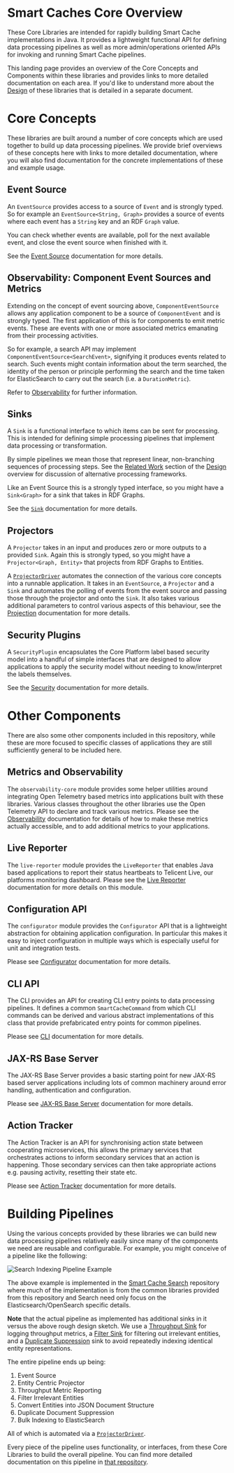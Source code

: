# Smart Caches Core Overview

These Core Libraries are intended for rapidly building Smart Cache implementations in Java. It provides a lightweight
functional API for defining data processing pipelines as well as more admin/operations oriented APIs for invoking and
running Smart Cache pipelines.

This landing page provides an overview of the Core Concepts and Components within these libraries and provides links to
more detailed documentation on each area. If you'd like to understand more about the [Design](design.md) of these
libraries that is detailed in a separate document.

# Core Concepts

These libraries are built around a number of core concepts which are used together to build up data processing
pipelines. We provide brief overviews of these concepts here with links to more detailed documentation, where you will
also find documentation for the concrete implementations of these and example usage.

## Event Source

An `EventSource` provides access to a source of `Event` and is strongly typed. So for example an `EventSource<String,
Graph>` provides a source of events where each event has a `String` key and an RDF `Graph` value.

You can check whether events are available, poll for the next available event, and close the event source when finished
with it.

See the [Event Source](event-sources/index.md) documentation for more details.

## Observability: Component Event Sources and Metrics

Extending on the concept of event sourcing above, `ComponentEventSource` allows any application component to be a source 
of `ComponentEvent` and is strongly typed. The first application of this is for components to emit metric events. These
are events with one or more associated metrics emanating from their processing activities.

So for example, a search API may implement `ComponentEventSource<SearchEvent>`, signifying it produces events related to
search. Such events might contain information about the term searched, the identity of the person or principle performing
the search and the time taken for ElasticSearch to carry out the search (i.e. a `DurationMetric`).

Refer to [Observability](observability/index.md) for further information.

## Sinks

A `Sink` is a functional interface to which items can be sent for processing. This is intended for defining simple
processing pipelines that implement data processing or transformation. 

By simple pipelines we mean those that represent linear, non-branching sequences of processing steps. See the 
[Related Work](design#related-work) section of the [Design](design.md) overview for discussion of alternative processing
frameworks.

Like an Event Source this is a strongly typed interface, so you might have a `Sink<Graph>` for a sink that takes in RDF
Graphs.

See the [`Sink`](sinks/index.md) documentation for more details.

## Projectors

A `Projector` takes in an input and produces zero or more outputs to a provided `Sink`.
Again this is strongly typed, so you might have a `Projector<Graph, Entity>` that projects from RDF Graphs to Entities.

A [`ProjectorDriver`](projection/driver.md) automates the connection of the various core concepts into a runnable
application. It takes in an `EventSource`, a `Projector` and a `Sink` and automates the polling of events from the event
source and passing those through the projector and onto the `Sink`. It also takes various additional parameters to
control various aspects of this behaviour, see the [Projection](projection/index.md) documentation for more details.

## Security Plugins

A `SecurityPlugin` encapsulates the Core Platform label based  security model into a handful of simple interfaces that
are designed to allow applications to apply the security model without needing to know/interpret the labels themselves.

See the [Security](security/index.md) documentation for more details.

# Other Components

There are also some other components included in this repository, while these are more focused to specific classes of
applications they are still sufficiently general to be included here.

## Metrics and Observability

The `observability-core` module provides some helper utilities around integrating Open Telemetry based metrics into
applications built with these libraries.  Various classes throughout the other libraries use the Open Telemetry API to
declare and track various metrics.  Please see the [Observability](observability/index.md) documentation for details of
how to make these metrics actually accessible, and to add additional metrics to your applications.

## Live Reporter

The `live-reporter` module provides the `LiveReporter` that enables Java based applications to report their status
heartbeats to Telicent Live, our platforms monitoring dashboard.  Please see the [Live Reporter](live-reporter/index.md)
documentation for more details on this module.

## Configuration API

The `configurator` module provides the `Configurator` API that is a lightweight abstraction for obtaining application
configuration.  In particular this makes it easy to inject configuration in multiple ways which is especially useful for
unit and integration tests.

Please see [Configurator](configurator/index.md) documentation for more details.

## CLI API

The CLI provides an API for creating CLI entry points to data processing pipelines. It defines a common
`SmartCacheCommand` from which CLI commands can be derived and various abstract implementations of this class that
provide prefabricated entry points for common pipelines.

Please see [CLI](cli/index.md) documentation for more details.

## JAX-RS Base Server

The JAX-RS Base Server provides a basic starting point for new JAX-RS based server applications including lots of common
machinery around error handling, authentication and configuration.

Please see [JAX-RS Base Server](jaxrs-base-server/index.md) documentation for more details.

## Action Tracker

The Action Tracker is an API for synchronising action state between cooperating microservices, this allows the
primary services that orchestrates actions to inform secondary services that an action is
happening.  Those secondary services can then take appropriate actions e.g. pausing activity, resetting their state etc.

Please see [Action Tracker](action-tracker/index.md) documentation for more details.

# Building Pipelines

Using the various concepts provided by these libraries we can build new data processing pipelines relatively easily
since many of the components we need are reusable and configurable.  For example, you might conceive of a pipeline 
like the following:

![Search Indexing Pipeline Example](images/search-pipeline-example.jpeg)

The above example is implemented in the [Smart Cache Search][1] repository where much of the implementation is from the
common libraries provided from this repository and Search need only focus on the Elasticsearch/OpenSearch specific
details.

**Note** that the actual pipeline as implemented has additional sinks in it versus the above rough design sketch. We use
a [Throughput Sink](sinks/throughput.md) for logging throughput metrics, a [Filter Sink](sinks/filter.md) for filtering
out irrelevant entities, and a [Duplicate Suppression](sinks/duplicate-suppression.md) sink to avoid repeatedly indexing
identical entity representations.

The entire pipeline ends up being:

1. Event Source
2. Entity Centric Projector
3. Throughput Metric Reporting
4. Filter Irrelevant Entities
5. Convert Entities into JSON Document Structure
6. Duplicate Document Suppression
7. Bulk Indexing to ElasticSearch

All of which is automated via a [`ProjectorDriver`](projection/driver.md).

Every piece of the pipeline uses functionality, or interfaces, from these Core Libraries to build the overall pipeline.
You can find more detailed documentation on this pipeline in [that repository][1].

[1]: https://github.com/Telicent-io/smart-cache--search
